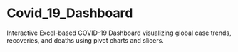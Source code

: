 # Covid_19_Dashboard
Interactive Excel-based COVID-19 Dashboard visualizing global case trends, recoveries, and deaths using pivot charts and slicers.
